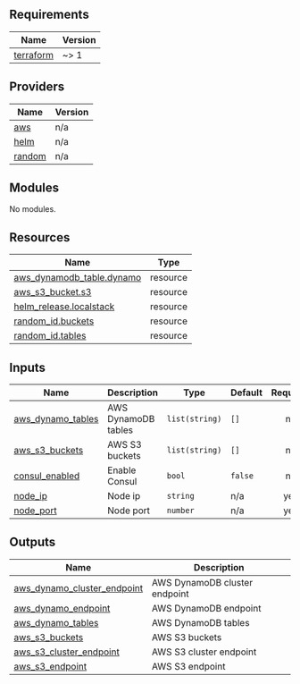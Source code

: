 <!-- BEGIN_TF_DOCS -->
## Requirements

| Name | Version |
|------|---------|
| <a name="requirement_terraform"></a> [terraform](#requirement\_terraform) | ~> 1 |

## Providers

| Name | Version |
|------|---------|
| <a name="provider_aws"></a> [aws](#provider\_aws) | n/a |
| <a name="provider_helm"></a> [helm](#provider\_helm) | n/a |
| <a name="provider_random"></a> [random](#provider\_random) | n/a |

## Modules

No modules.

## Resources

| Name | Type |
|------|------|
| [aws_dynamodb_table.dynamo](https://registry.terraform.io/providers/hashicorp/aws/latest/docs/resources/dynamodb_table) | resource |
| [aws_s3_bucket.s3](https://registry.terraform.io/providers/hashicorp/aws/latest/docs/resources/s3_bucket) | resource |
| [helm_release.localstack](https://registry.terraform.io/providers/hashicorp/helm/latest/docs/resources/release) | resource |
| [random_id.buckets](https://registry.terraform.io/providers/hashicorp/random/latest/docs/resources/id) | resource |
| [random_id.tables](https://registry.terraform.io/providers/hashicorp/random/latest/docs/resources/id) | resource |

## Inputs

| Name | Description | Type | Default | Required |
|------|-------------|------|---------|:--------:|
| <a name="input_aws_dynamo_tables"></a> [aws\_dynamo\_tables](#input\_aws\_dynamo\_tables) | AWS DynamoDB tables | `list(string)` | `[]` | no |
| <a name="input_aws_s3_buckets"></a> [aws\_s3\_buckets](#input\_aws\_s3\_buckets) | AWS S3 buckets | `list(string)` | `[]` | no |
| <a name="input_consul_enabled"></a> [consul\_enabled](#input\_consul\_enabled) | Enable Consul | `bool` | `false` | no |
| <a name="input_node_ip"></a> [node\_ip](#input\_node\_ip) | Node ip | `string` | n/a | yes |
| <a name="input_node_port"></a> [node\_port](#input\_node\_port) | Node port | `number` | n/a | yes |

## Outputs

| Name | Description |
|------|-------------|
| <a name="output_aws_dynamo_cluster_endpoint"></a> [aws\_dynamo\_cluster\_endpoint](#output\_aws\_dynamo\_cluster\_endpoint) | AWS DynamoDB cluster endpoint |
| <a name="output_aws_dynamo_endpoint"></a> [aws\_dynamo\_endpoint](#output\_aws\_dynamo\_endpoint) | AWS DynamoDB endpoint |
| <a name="output_aws_dynamo_tables"></a> [aws\_dynamo\_tables](#output\_aws\_dynamo\_tables) | AWS DynamoDB tables |
| <a name="output_aws_s3_buckets"></a> [aws\_s3\_buckets](#output\_aws\_s3\_buckets) | AWS S3 buckets |
| <a name="output_aws_s3_cluster_endpoint"></a> [aws\_s3\_cluster\_endpoint](#output\_aws\_s3\_cluster\_endpoint) | AWS S3 cluster endpoint |
| <a name="output_aws_s3_endpoint"></a> [aws\_s3\_endpoint](#output\_aws\_s3\_endpoint) | AWS S3 endpoint |
<!-- END_TF_DOCS -->
